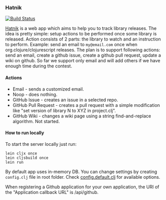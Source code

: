 ### Hatnik

[![Build Status](https://travis-ci.org/nbeloglazov/hatnik.svg)](https://travis-ci.org/nbeloglazov/hatnik/builds)

[Hatnik](http://hatnik.com) is a web app which aims to help you to track library releases. The idea is pretty simple: setup actions to be performed once some library is released. Action consists of 2 parts: the library to watch and an instruction to perform. Example: send an email to `my@email.com` once when org.clojure/clojurescript releases. The plan is to support following actions: send an email, create a github issue, create a github pull request, update a wiki on github. So far we support only email and will add others if we have enough time during the contest.

#### Actions

* Email - sends a customized email.
* Noop - does nothing.
* GitHub Issue - creates an issue in a selected repo.
* GitHub Pull Request - creates a pull request with a simple modification like "set version of library N to XYZ in project.clj".
* GitHub Wiki - changes a wiki page using a string find-and-replace algorithm. Not started.

#### How to run locally

To start the server locally just run:

```shell
lein cljx once
lein cljsbuild once
lein run
```

By default app uses in-memory DB. You can change settings by creating `config.clj` file in root folder. Check [config.default.clj](https://github.com/nbeloglazov/hatnik/blob/master/config.default.clj) for available options.

When registering a Github application for your own application, the URI of the "Application callback URL" is /api/github.
